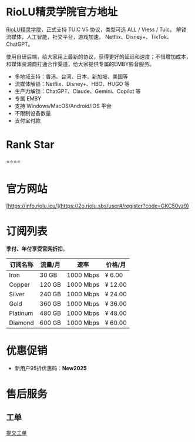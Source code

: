 # RioLU精灵学院官方地址

[RioLU精灵学院](https://2o.riolu.sbs/user#/register?code=GKC50vz9)，正式支持 TUIC V5 协议，类型可选 ALL / Vless / Tuic。 解锁流媒体，人工智能，社交平台，游戏加速， Netflix、Disney+、TikTok、ChatGPT。

使用自研后端，给大家用上最新的协议，获得更好的延迟和速度；不惜增加成本，和媒体资源商打通合作渠道，给大家提供专属的EMBY影音服务。

- 多地域支持：香港、台湾、日本、新加坡、美国等
- 流媒体解锁：Netflix、Disney+、HBO、HUGO 等
- 生产力解锁：ChatGPT、Claude、Gemini、Copilot 等
- 专属 EMBY
- 支持 Windows/MacOS/Android/iOS 平台
- 不限制设备数量
- 支付宝付款

# Rank Star

⭐⭐⭐⭐

# 官方网站

[https://info.riolu.icu/](https://2o.riolu.sbs/user#/register?code=GKC50vz9)

# 订阅列表

**季付、年付享受官网折扣**。

| 订阅名称 | 流量/月 | 速率 | 价格/月 |
| --- | --- | --- | --- |
| Iron | 30 GB | 1000 Mbps | ¥ 6.00 |
| Copper | 120 GB | 1000 Mbps | ¥ 12.00 |
| Silver | 240 GB | 1000 Mbps | ¥ 24.00 |
| Gold | 360 GB | 1000 Mbps | ¥ 36.00 |
| Platinum | 480 GB | 1000 Mbps | ¥ 48.00 |
| Diamond | 600 GB | 1000 Mbps | ¥ 60.00 |

# 优惠促销

- 新用户95折优惠码：**New2025**

# 售后服务

## 工单

[提交工单](https://2o.riolu.sbs/user#/ticket)
